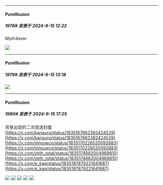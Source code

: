﻿
*****

####  PureIllusion  
##### 1978#       发表于 2024-9-15 12:22

Myth4ever

<img src="https://p.sda1.dev/19/b9849ac126d3d128f01e9b2d24e1cc96/s.png" referrerpolicy="no-referrer">


*****

####  PureIllusion  
##### 1979#       发表于 2024-9-15 13:18

<img src="https://p.sda1.dev/19/1af5d8d05df31e9a4efc57351dfc051f/ss.jpg" referrerpolicy="no-referrer">


*****

####  PureIllusion  
##### 1980#       发表于 2024-9-15 17:25

背景出现的二次改造封面
[https://x.com/kanauru/status/1835167662382424529](https://x.com/kanauru/status/1835167662382424529)
[https://x.com/ninoueco/status/1835170226520092683](https://x.com/ninoueco/status/1835170226520092683)
[https://x.com/zeth_total/status/1835174662004969810](https://x.com/zeth_total/status/1835174662004969810)
[https://x.com/e_kaq/status/1835187879221641687](https://x.com/e_kaq/status/1835187879221641687)

<img src="https://p.sda1.dev/19/ec040f28cc6ca2440dccae243768c50b/kanauru-1835167662382424529-01.jpg" referrerpolicy="no-referrer">
<img src="https://p.sda1.dev/19/0fddc828edb27809407e45e0aea91f71/kanauru-1835167662382424529-02.jpg" referrerpolicy="no-referrer">
<img src="https://p.sda1.dev/19/4e59c7bd3397dbbbc6be1756a2a8d899/ninoueco-1835170226520092683-01.jpg" referrerpolicy="no-referrer">
<img src="https://p.sda1.dev/19/b7c62d5315145624d13895748ce5de0c/zeth_total-1835174662004969810-01.jpg" referrerpolicy="no-referrer">
<img src="https://p.sda1.dev/19/ecdd890f9c8040427fa3c3db2ee362fa/e_kaq-1835187879221641687-01.jpg" referrerpolicy="no-referrer">

